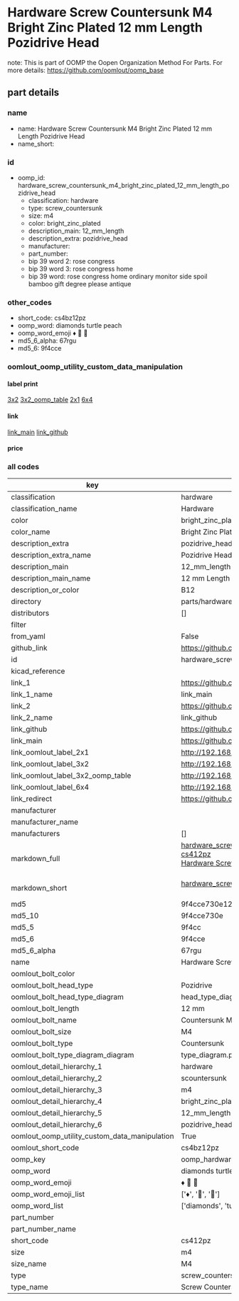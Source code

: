 # Hardware Screw Countersunk M4 Bright Zinc Plated 12 mm Length Pozidrive Head  

note: This is part of OOMP the Oopen Organization Method For Parts. For more details: https://github.com/oomlout/oomp_base

##  part details
  







### name
* name: Hardware Screw Countersunk M4 Bright Zinc Plated 12 mm Length Pozidrive Head
* name_short: 
### id
* oomp_id: hardware_screw_countersunk_m4_bright_zinc_plated_12_mm_length_pozidrive_head
  * classification: hardware
  * type: screw_countersunk
  * size: m4
  * color: bright_zinc_plated
  * description_main: 12_mm_length
  * description_extra: pozidrive_head
  * manufacturer: 
  * part_number: 
  * bip 39 word 2: rose congress
  * bip 39 word 3: rose congress home
  * bip 39 word: rose congress home ordinary monitor side spoil bamboo gift degree please antique

### other_codes
* short_code: cs4bz12pz
* oomp_word: diamonds turtle peach
* oomp_word_emoji :diamonds: :turtle: :peach:
* md5_6_alpha: 67rgu
* md5_6: 9f4cce






### oomlout_oomp_utility_custom_data_manipulation
#### label print
[3x2](http://192.168.1.245:1112/?label=oomp%2067rgu)
[3x2_oomp_table](http://192.168.1.108:1112/?label=oomp%2067rgu)
[2x1](http://192.168.1.242:1112/?label=oomp%2067rgu)
[6x4](http://192.168.1.55:1112/?label=oomp%2067rgu)    

#### link

[link_main](https://github.com/oomlout/oomlout_oomp_version_1_messy/tree/main/parts/hardware_screw_countersunk_m4_bright_zinc_plated_12_mm_length_pozidrive_head) [link_github](https://github.com/oomlout/oomlout_oomp_version_1_messy/tree/main/parts/hardware_screw_countersunk_m4_bright_zinc_plated_12_mm_length_pozidrive_head)                             

#### price







### all codes 
| key | value |  
| --- | --- |  
| classification | hardware |  
| classification_name | Hardware |  
| color | bright_zinc_plated |  
| color_name | Bright Zinc Plated |  
| description_extra | pozidrive_head |  
| description_extra_name | Pozidrive Head |  
| description_main | 12_mm_length |  
| description_main_name | 12 mm Length |  
| description_or_color | B12 |  
| directory | parts/hardware_screw_countersunk_m4_bright_zinc_plated_12_mm_length_pozidrive_head |  
| distributors | [] |  
| filter |  |  
| from_yaml | False |  
| github_link | https://github.com/oomlout/oomlout_oomp_part_src/tree/main/parts/hardware_screw_countersunk_m4_bright_zinc_plated_12_mm_length_pozidrive_head |  
| id | hardware_screw_countersunk_m4_bright_zinc_plated_12_mm_length_pozidrive_head |  
| kicad_reference |  |  
| link_1 | https://github.com/oomlout/oomlout_oomp_version_1_messy/tree/main/parts/hardware_screw_countersunk_m4_bright_zinc_plated_12_mm_length_pozidrive_head |  
| link_1_name | link_main |  
| link_2 | https://github.com/oomlout/oomlout_oomp_version_1_messy/tree/main/parts/hardware_screw_countersunk_m4_bright_zinc_plated_12_mm_length_pozidrive_head |  
| link_2_name | link_github |  
| link_github | https://github.com/oomlout/oomlout_oomp_version_1_messy/tree/main/parts/hardware_screw_countersunk_m4_bright_zinc_plated_12_mm_length_pozidrive_head |  
| link_main | https://github.com/oomlout/oomlout_oomp_version_1_messy/tree/main/parts/hardware_screw_countersunk_m4_bright_zinc_plated_12_mm_length_pozidrive_head |  
| link_oomlout_label_2x1 | http://192.168.1.242:1112/?label=oomp%2067rgu |  
| link_oomlout_label_3x2 | http://192.168.1.245:1112/?label=oomp%2067rgu |  
| link_oomlout_label_3x2_oomp_table | http://192.168.1.108:1112/?label=oomp%2067rgu |  
| link_oomlout_label_6x4 | http://192.168.1.55:1112/?label=oomp%2067rgu |  
| link_redirect | https://github.com/oomlout/oomlout_oomp_version_1_messy/tree/main/parts/hardware_screw_countersunk_m4_bright_zinc_plated_12_mm_length_pozidrive_head |  
| manufacturer |  |  
| manufacturer_name |  |  
| manufacturers | [] |  
| markdown_full | [hardware_screw_countersunk_m4_bright_zinc_plated_12_mm_length_pozidrive_head](none)<br>[cs412pz](none)<br>[Hardware Screw Countersunk M4 Bright Zinc Plated 12 Mm Length Pozidrive Head](none)<br><br> |  
| markdown_short | [hardware_screw_countersunk_m4_bright_zinc_plated_12_mm_length_pozidrive_head](none)<br><br> |  
| md5 | 9f4cce730e121a4b1fc789c4da0bc5e0 |  
| md5_10 | 9f4cce730e |  
| md5_5 | 9f4cc |  
| md5_6 | 9f4cce |  
| md5_6_alpha | 67rgu |  
| name | Hardware Screw Countersunk M4 Bright Zinc Plated 12 mm Length Pozidrive Head |  
| oomlout_bolt_color |  |  
| oomlout_bolt_head_type | Pozidrive |  
| oomlout_bolt_head_type_diagram | head_type_diagram.png |  
| oomlout_bolt_length | 12 mm |  
| oomlout_bolt_name | Countersunk M4X12 mm  (Pozidrive) |  
| oomlout_bolt_size | M4 |  
| oomlout_bolt_type | Countersunk |  
| oomlout_bolt_type_diagram_diagram | type_diagram.png |  
| oomlout_detail_hierarchy_1 | hardware |  
| oomlout_detail_hierarchy_2 | scountersunk |  
| oomlout_detail_hierarchy_3 | m4 |  
| oomlout_detail_hierarchy_4 | bright_zinc_plated |  
| oomlout_detail_hierarchy_5 | 12_mm_length |  
| oomlout_detail_hierarchy_6 | pozidrive_head |  
| oomlout_oomp_utility_custom_data_manipulation | True |  
| oomlout_short_code | cs4bz12pz |  
| oomp_key | oomp_hardware_screw_countersunk_m4_bright_zinc_plated_12_mm_length_pozidrive_head |  
| oomp_word | diamonds turtle peach |  
| oomp_word_emoji | :diamonds: :turtle: :peach: |  
| oomp_word_emoji_list | [':diamonds:', ':turtle:', ':peach:'] |  
| oomp_word_list | ['diamonds', 'turtle', 'peach'] |  
| part_number |  |  
| part_number_name |  |  
| short_code | cs412pz |  
| size | m4 |  
| size_name | M4 |  
| type | screw_countersunk |  
| type_name | Screw Countersunk |  
